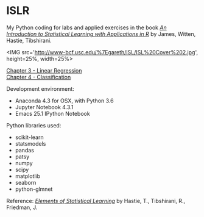 # ISLR

My Python coding for labs and applied exercises in the book <A target="_blank" href='http://www-bcf.usc.edu/%7Egareth/ISL/index.html'><I>An Introduction to Statistical Learning with Applications in R</I></A> by James, Witten, Hastie, Tibshirani.<P>

<IMG src='http://www-bcf.usc.edu/%7Egareth/ISL/ISL%20Cover%202.jpg', height=25%, width=25%> <P>

<A href='http://nbviewer.jupyter.org/github/JesseLiu0/coursework/blob/master/ISLR/Chapter%203%20Linear%20Regression.ipynb'>Chapter 3 - Linear Regression</A><BR>
<A href='http://nbviewer.jupyter.org/github/JesseLiu0/coursework/blob/master/ISLR/Chapter%204%20Classification.ipynb'>Chapter 4 - Classification</A><BR>

Development environment:
<UL>
<LI>Anaconda 4.3 for OSX, with Python 3.6
<LI>Jupyter Notebook 4.3.1
<LI>Emacs 25.1 IPython Notebook
</UL>

Python libraries used:
<UL>
<LI>scikit-learn
<LI>statsmodels
<LI>pandas
<LI>patsy
<LI>numpy
<LI>scipy
<LI>matplotlib
<LI>seaborn
<LI>python-glmnet
</UL>

Reference: <A target="_blank" href='http://statweb.stanford.edu/~tibs/ElemStatLearn/'><I>Elements of Statistical Learning</I></A> by Hastie, T., Tibshirani, R., Friedman, J. <P>
